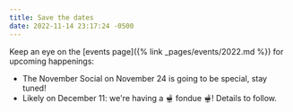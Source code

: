 ```yaml
---
title: Save the dates
date: 2022-11-14 23:17:24 -0500
---
```


Keep an eye on the [events page]({% link _pages/events/2022.md %}) for upcoming
happenings:

- The November Social on November 24 is going to be special, stay tuned!
- Likely on December 11: we're having a :fondue: fondue :fondue:! Details to
  follow.
